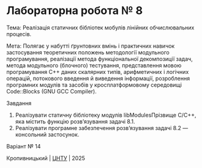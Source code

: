 ﻿# Лабораторна робота № 8

Тема: Реалізація статичних бібліотек мобулів лінійних обчислювальних процесів.

Мета: Полягає у набутті ґрунтовних вмінь і практичних навичок застосування теоретичних положень методології модульного програмування, реалізації метода функціональної декомпозиції задач, метода модульного (блочного) тестування, представлення мовою програмування С++ даних скалярних типів, арифметичних і логічних операцій, потокового введення й виведення інформації, розроблення програмних модулів та засобів у кросплатформовому середовищі Code::Blocks (GNU GCC Compiler).

Завдання
1. Реалізувати статичну бібліотеку модулів libModulesПрізвище C/C++, яка містить функцію розв’язування задачі 8.1.
2. Реалізувати програмне забезпечення розв’язування задачі 8.2 — консольний застосунок.
   
Варіант № 14


Кропивницький | <a href="http://www.kntu.kr.ua/">ЦНТУ</a> | 2025
